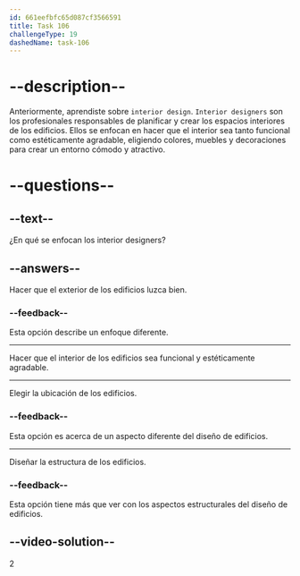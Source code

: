 ```yaml
---
id: 661eefbfc65d087cf3566591
title: Task 106
challengeType: 19
dashedName: task-106
---
```


# --description--

Anteriormente, aprendiste sobre `interior design`. `Interior designers` son los profesionales responsables de planificar y crear los espacios interiores de los edificios. Ellos se enfocan en hacer que el interior sea tanto funcional como estéticamente agradable, eligiendo colores, muebles y decoraciones para crear un entorno cómodo y atractivo.

# --questions--

## --text--

¿En qué se enfocan los interior designers?

## --answers--

Hacer que el exterior de los edificios luzca bien.

### --feedback--

Esta opción describe un enfoque diferente.

---

Hacer que el interior de los edificios sea funcional y estéticamente agradable.

---

Elegir la ubicación de los edificios.

### --feedback--

Esta opción es acerca de un aspecto diferente del diseño de edificios.

---

Diseñar la estructura de los edificios.

### --feedback--

Esta opción tiene más que ver con los aspectos estructurales del diseño de edificios.

## --video-solution--

2
